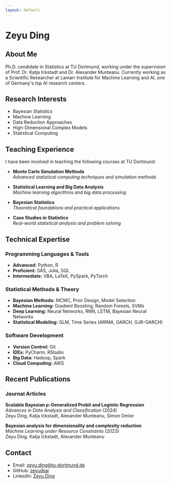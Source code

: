 ```yaml
---
layout: default
---
```


# Zeyu Ding

## About Me

Ph.D. candidate in Statistics at TU Dortmund, working under the supervision of Prof. Dr. Katja Ickstadt and Dr. Alexander Munteanu. Currently working as a Scientific Researcher at Lamarr Institute for Machine Learning and AI, one of Germany's top AI research centers.

## Research Interests

- Bayesian Statistics
- Machine Learning
- Data Reduction Approaches
- High-Dimensional Complex Models
- Statistical Computing

## Teaching Experience

I have been involved in teaching the following courses at TU Dortmund:

- **Monte Carlo Simulation Methods**  
  *Advanced statistical computing techniques and simulation methods*

- **Statistical Learning and Big Data Analysis**  
  *Machine learning algorithms and big data processing*

- **Bayesian Statistics**  
  *Theoretical foundations and practical applications*

- **Case Studies in Statistics**  
  *Real-world statistical analysis and problem solving*

## Technical Expertise

### Programming Languages & Tools
- **Advanced:** Python, R
- **Proficient:** SAS, Julia, SQL
- **Intermediate:** VBA, LaTeX, PySpark, PyTorch

### Statistical Methods & Theory
- **Bayesian Methods:** MCMC, Prior Design, Model Selection
- **Machine Learning:** Gradient Boosting, Random Forests, SVMs
- **Deep Learning:** Neural Networks, RNN, LSTM, Bayesian Neural Networks
- **Statistical Modeling:** GLM, Time Series (ARIMA, GARCH, GJR-GARCH)

### Software Development
- **Version Control:** Git
- **IDEs:** PyCharm, RStudio
- **Big Data:** Hadoop, Spark
- **Cloud Computing:** AWS

## Recent Publications

### Journal Articles

**Scalable Bayesian p-Generalized Probit and Logistic Regression**  
*Advances in Data Analysis and Classification* (2024)  
Zeyu Ding, Katja Ickstadt, Alexander Munteanu, Simon Omlor

**Bayesian analysis for dimensionality and complexity reduction**  
*Machine Learning under Resource Constraints* (2023)  
Zeyu Ding, Katja Ickstadt, Alexander Munteanu

## Contact

- Email: [zeyu.ding@tu-dortmund.de](mailto:zeyu.ding@tu-dortmund.de)
- GitHub: [zeyudsai](https://github.com/zeyudsai)
- LinkedIn: [Zeyu Ding](https://www.linkedin.com/in/zeyu-ding-sai/)
